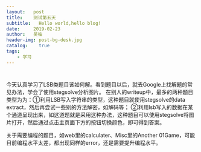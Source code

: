 ```yaml
---
layout:   post
title:    测试第五天
subtitle:   Hello world,hello blog!
date:     2019-02-23
author:   吴柚
header-img: post-bg-desk.jpg
catalog:    true
tags:
    - 学习
---
```

#
今天认真学习了LSB类题目该如何解。看到题目以后，就去Google上找解题的常见办法，学会了使用stegsolve分析图片。
在别人的writeup中，最多的两种题目类型为为：①利用LSB写入字符串的类型，这种题目就使用stegsolve的data extract，然后再尝试一些别的方法解密，如解码等；
②利用lsb写入的数据在某个通道呈现出来，如这道题就是采用这种办法，这种题目可以使用stegsolve将图片打开，然后通过点击主页面下方的按钮切换颜色，即可得到答案。

关于需要编程的题目，如web里的calculater、Misc里的Another 01Game，可能目前编程水平太差，都出现同样的error，还是需要提升编程水平。
